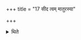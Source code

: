 +++
title = "17 सीद त्वम् मातुरस्या"

+++

<details><summary>थिते</summary>

सीद त्वं मातुरस्या उपस्थ इति तस्यां चतसृभिरुख्यं सादयति १७
</details>
